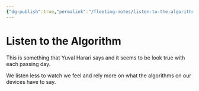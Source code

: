 ```yaml
---
{"dg-publish":true,"permalink":"/fleeting-notes/listen-to-the-algorithm/","noteIcon":""}
---
```


# Listen to the Algorithm

This is something that Yuval Harari says and it seems to be look true with each passing day.

We listen less to watch we feel and rely more on what the algorithms on our devices have to say.